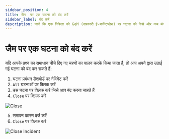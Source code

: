 ```yaml
---
sidebar_position: 4
title: जैम  पर एक घटना को बंद करें
sidebar_label: बंद करें
description: जानें कि एक विक्रेता को GeM (सरकारी ई-मार्केटप्लेस) पर घटना को कैसे और कब बंद करना चाहिए
---
```


# जैम  पर एक घटना को बंद करें
यदि आपके प्रश्न का समाधान नीचे दिए गए चरणों का पालन करके किया जाता है, तो आप अपने द्वारा उठाई गई घटना को बंद कर सकते हैं:
1. घटना प्रबंधन डैशबोर्ड पर नेविगेट करें
2. `All` घटनाओं पर क्लिक करें
3. उस घटना पर क्लिक करें जिसे आप बंद करना चाहते हैं
4. `Close` पर क्लिक करें

![Close](/img/doc/incidents/close.jpg)

5. समापन कारण दर्ज करें
6. `Close` पर क्लिक करें

![Close Incident](/img/doc/incidents/close-incident.jpg)